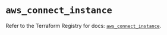 # `aws_connect_instance`

Refer to the Terraform Registry for docs: [`aws_connect_instance`](https://registry.terraform.io/providers/hashicorp/aws/6.17.0/docs/resources/connect_instance).
